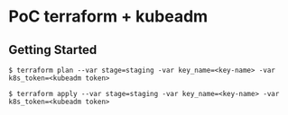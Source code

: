 # PoC terraform + kubeadm

## Getting Started 

```
$ terraform plan --var stage=staging -var key_name=<key-name> -var k8s_token=<kubeadm token>

$ terraform apply --var stage=staging -var key_name=<key-name> -var k8s_token=<kubeadm token>
```
